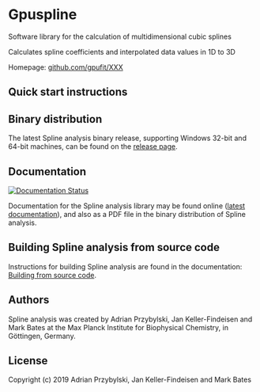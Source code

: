 # Gpuspline

Software library for the calculation of multidimensional cubic splines

Calculates spline coefficients and interpolated data values in 1D to 3D

Homepage: [github.com/gpufit/XXX](https://github.com/gpufit/XXX)

## Quick start instructions

## Binary distribution

The latest Spline analysis binary release, supporting Windows 32-bit and 64-bit machines, can be found on the [release page](https://github.com/xxx/releases).

## Documentation

[![Documentation Status](https://readthedocs.org/projects/XXX/badge/?version=latest)](http://xxx.readthedocs.io/en/latest/?badge=latest)

Documentation for the Spline analysis library may be found online ([latest documentation](http://xxx.readthedocs.io/en/latest/?badge=latest)), and also as a PDF file in the binary distribution of Spline analysis.

## Building Spline analysis from source code

Instructions for building Spline analysis are found in the documentation: [Building from source code](https://github.com/xxx/blob/master/docs/installation.rst).

## Authors

Spline analysis was created by Adrian Przybylski, Jan Keller-Findeisen and Mark Bates at the Max Planck Institute for Biophysical Chemistry, in Göttingen, Germany.

## License

Copyright (c) 2019 Adrian Przybylski, Jan Keller-Findeisen and Mark Bates